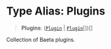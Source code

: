 # Type Alias: Plugins

> **Plugins**: ([`Plugin`](Plugin.md) \| [`Plugin`](Plugin.md)[])[]

Collection of Baeta plugins.
